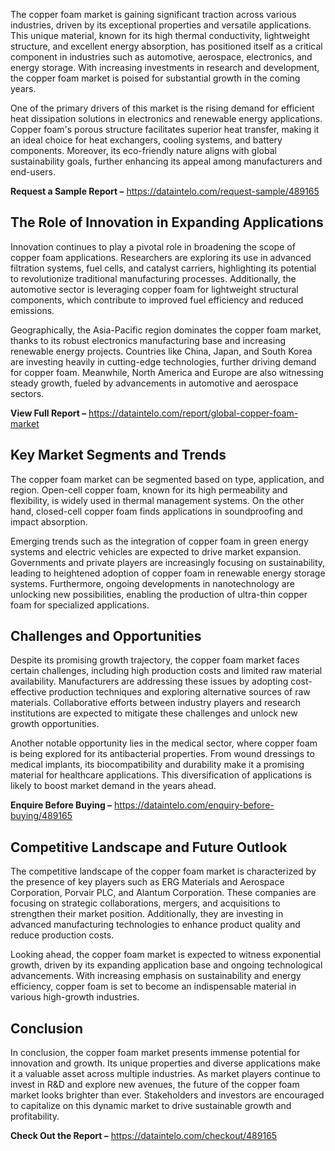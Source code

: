 The copper foam market is gaining significant traction across various industries, driven by its exceptional properties and versatile applications. This unique material, known for its high thermal conductivity, lightweight structure, and excellent energy absorption, has positioned itself as a critical component in industries such as automotive, aerospace, electronics, and energy storage. With increasing investments in research and development, the copper foam market is poised for substantial growth in the coming years.

One of the primary drivers of this market is the rising demand for efficient heat dissipation solutions in electronics and renewable energy applications. Copper foam's porous structure facilitates superior heat transfer, making it an ideal choice for heat exchangers, cooling systems, and battery components. Moreover, its eco-friendly nature aligns with global sustainability goals, further enhancing its appeal among manufacturers and end-users.

**Request a Sample Report –** https://dataintelo.com/request-sample/489165

## The Role of Innovation in Expanding Applications

Innovation continues to play a pivotal role in broadening the scope of copper foam applications. Researchers are exploring its use in advanced filtration systems, fuel cells, and catalyst carriers, highlighting its potential to revolutionize traditional manufacturing processes. Additionally, the automotive sector is leveraging copper foam for lightweight structural components, which contribute to improved fuel efficiency and reduced emissions.

Geographically, the Asia-Pacific region dominates the copper foam market, thanks to its robust electronics manufacturing base and increasing renewable energy projects. Countries like China, Japan, and South Korea are investing heavily in cutting-edge technologies, further driving demand for copper foam. Meanwhile, North America and Europe are also witnessing steady growth, fueled by advancements in automotive and aerospace sectors.

**View Full Report –** https://dataintelo.com/report/global-copper-foam-market

## Key Market Segments and Trends

The copper foam market can be segmented based on type, application, and region. Open-cell copper foam, known for its high permeability and flexibility, is widely used in thermal management systems. On the other hand, closed-cell copper foam finds applications in soundproofing and impact absorption.

Emerging trends such as the integration of copper foam in green energy systems and electric vehicles are expected to drive market expansion. Governments and private players are increasingly focusing on sustainability, leading to heightened adoption of copper foam in renewable energy storage systems. Furthermore, ongoing developments in nanotechnology are unlocking new possibilities, enabling the production of ultra-thin copper foam for specialized applications.

## Challenges and Opportunities

Despite its promising growth trajectory, the copper foam market faces certain challenges, including high production costs and limited raw material availability. Manufacturers are addressing these issues by adopting cost-effective production techniques and exploring alternative sources of raw materials. Collaborative efforts between industry players and research institutions are expected to mitigate these challenges and unlock new growth opportunities.

Another notable opportunity lies in the medical sector, where copper foam is being explored for its antibacterial properties. From wound dressings to medical implants, its biocompatibility and durability make it a promising material for healthcare applications. This diversification of applications is likely to boost market demand in the years ahead.

**Enquire Before Buying –** https://dataintelo.com/enquiry-before-buying/489165

## Competitive Landscape and Future Outlook

The competitive landscape of the copper foam market is characterized by the presence of key players such as ERG Materials and Aerospace Corporation, Porvair PLC, and Alantum Corporation. These companies are focusing on strategic collaborations, mergers, and acquisitions to strengthen their market position. Additionally, they are investing in advanced manufacturing technologies to enhance product quality and reduce production costs.

Looking ahead, the copper foam market is expected to witness exponential growth, driven by its expanding application base and ongoing technological advancements. With increasing emphasis on sustainability and energy efficiency, copper foam is set to become an indispensable material in various high-growth industries.

## Conclusion

In conclusion, the copper foam market presents immense potential for innovation and growth. Its unique properties and diverse applications make it a valuable asset across multiple industries. As market players continue to invest in R&D and explore new avenues, the future of the copper foam market looks brighter than ever. Stakeholders and investors are encouraged to capitalize on this dynamic market to drive sustainable growth and profitability.

**Check Out the Report –** https://dataintelo.com/checkout/489165

